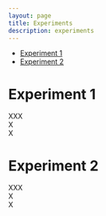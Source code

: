 ```yaml
---
layout: page
title: Experiments
description: experiments
---
```


* [Experiment 1](#experiment-1)
* [Experiment 2](#experiment-2)

# Experiment 1
XXX  
X  
X  

# Experiment 2
XXX  
X  
X  
